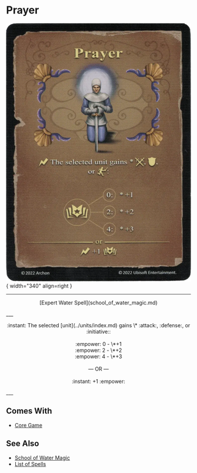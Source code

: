 # Prayer

![Prayer](../assets/spells-prayer.webp){ width="340" align=right }

___
<p style="text-align: center;" markdown>[Expert Water Spell](school_of_water_magic.md)</p>
___
<p style="text-align: center;" markdown>:instant: The selected [unit](../units/index.md) gains \* :attack:, :defense:, or :initiative::<br><br>:empower: 0 - \*+1 <br>:empower: 2 - \*+2 <br>:empower: 4 - \*+3<br><br>— OR —<br><br>:instant: +1 :empower:</p>
___


## Comes With

- [Core Game](../content/core_game.md)


## See Also

- [School of Water Magic](school_of_water_magic.md)
- [List of Spells](index.md)
